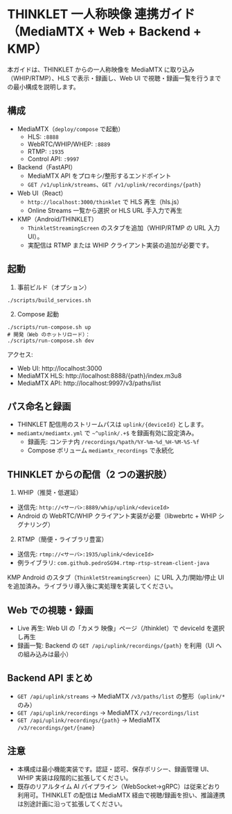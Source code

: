 # THINKLET 一人称映像 連携ガイド（MediaMTX + Web + Backend + KMP）

本ガイドは、THINKLET からの一人称映像を MediaMTX に取り込み（WHIP/RTMP）、HLS で表示・録画し、Web UI で視聴・録画一覧を行うまでの最小構成を説明します。

## 構成

- MediaMTX（`deploy/compose` で起動）
  - HLS: `:8888`
  - WebRTC/WHIP/WHEP: `:8889`
  - RTMP: `:1935`
  - Control API: `:9997`
- Backend（FastAPI）
  - MediaMTX API をプロキシ/整形するエンドポイント
  - `GET /v1/uplink/streams`、`GET /v1/uplink/recordings/{path}`
- Web UI（React）
  - `http://localhost:3000/thinklet` で HLS 再生（hls.js）
  - Online Streams 一覧から選択 or HLS URL 手入力で再生
- KMP（Android/THINKLET）
  - `ThinkletStreamingScreen` のスタブを追加（WHIP/RTMP の URL 入力 UI）。
  - 実配信は RTMP または WHIP クライアント実装の追加が必要です。

## 起動

1) 事前ビルド（オプション）

```
./scripts/build_services.sh
```

2) Compose 起動

```
./scripts/run-compose.sh up
# 開発（Web のホットリロード）：
./scripts/run-compose.sh dev
```

アクセス:
- Web UI: http://localhost:3000
- MediaMTX HLS: http://localhost:8888/{path}/index.m3u8
- MediaMTX API: http://localhost:9997/v3/paths/list

## パス命名と録画

- THINKLET 配信用のストリームパスは `uplink/{deviceId}` とします。
- `mediamtx/mediamtx.yml` で `~^uplink/.+$` を録画有効に設定済み。
  - 録画先: コンテナ内 `/recordings/%path/%Y-%m-%d_%H-%M-%S-%f`
  - Compose ボリューム `mediamtx_recordings` で永続化

## THINKLET からの配信（2 つの選択肢）

1) WHIP（推奨・低遅延）
- 送信先: `http://<サーバ>:8889/whip/uplink/<deviceId>`
- Android の WebRTC/WHIP クライアント実装が必要（libwebrtc + WHIP シグナリング）

2) RTMP（簡便・ライブラリ豊富）
- 送信先: `rtmp://<サーバ>:1935/uplink/<deviceId>`
- 例ライブラリ: `com.github.pedroSG94.rtmp-rtsp-stream-client-java`

KMP Android のスタブ（`ThinkletStreamingScreen`）に URL 入力/開始/停止 UI を追加済み。ライブラリ導入後に実処理を実装してください。

## Web での視聴・録画

- Live 再生: Web UI の「カメラ 映像」ページ（/thinklet）で deviceId を選択し再生
- 録画一覧: Backend の `GET /api/uplink/recordings/{path}` を利用（UI への組み込みは最小）

## Backend API まとめ

- `GET /api/uplink/streams` → MediaMTX `/v3/paths/list` の整形（`uplink/*` のみ）
- `GET /api/uplink/recordings` → MediaMTX `/v3/recordings/list`
- `GET /api/uplink/recordings/{path}` → MediaMTX `/v3/recordings/get/{name}`

## 注意

- 本構成は最小機能実装です。認証・認可、保存ポリシー、録画管理 UI、WHIP 実装は段階的に拡張してください。
- 既存のリアルタイム AI パイプライン（WebSocket→gRPC）は従来どおり利用可。THINKLET の配信は MediaMTX 経由で視聴/録画を担い、推論連携は別途計画に沿って拡張してください。
